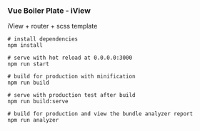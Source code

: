 ### Vue Boiler Plate - iView

iView + router + scss template

```
# install dependencies
npm install

# serve with hot reload at 0.0.0.0:3000
npm run start

# build for production with minification
npm run build

# serve with production test after build
npm run build:serve

# build for production and view the bundle analyzer report
npm run analyzer
```